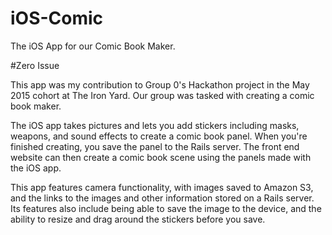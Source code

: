 # iOS-Comic
The iOS App for our Comic Book Maker.

#Zero Issue

This app was my contribution to Group 0's Hackathon project in the May 2015 cohort at The Iron Yard.  Our group was tasked with creating a comic book maker.


The iOS app takes pictures and lets you add stickers including masks, weapons, and sound effects to create a comic book panel.  When you're finished creating, you save the panel to the Rails server.  The front end website can then create a comic book scene using the panels made with the iOS app.

This app features camera functionality, with images saved to Amazon S3, and the links to the images and other information stored on a Rails server.  Its features also include being able to save the image to the device, and the ability to resize and drag around the stickers before you save.

